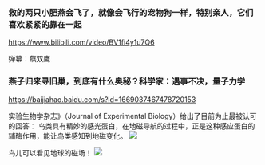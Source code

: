 ### 救的两只小肥燕会飞了，就像会飞行的宠物狗一样，特别亲人，它们喜欢紧紧的靠在一起
https://www.bilibili.com/video/BV1fi4y1u7Q6

弹幕：燕双鹰

### 燕子归来寻旧巢，到底有什么奥秘？科学家：遇事不决，量子力学
https://baijiahao.baidu.com/s?id=1669037467478720153

实验生物学杂志》（Journal of Experimental Biology）给出了目前为止最被认可的回答：
鸟类具有精妙的感光蛋白，在地磁导航的过程中，正是这种感应蛋白的辅酶作用，能让鸟类感知到地磁变化。
![](https://pics1.baidu.com/feed/bba1cd11728b4710711ef96ec09508fbfd0323c4.jpeg?token=f4aca2e035a2465a3ebe7f9f975d5526)

鸟儿可以看见地球的磁场！
![](https://pics6.baidu.com/feed/aa18972bd40735fa80e7d4979c0ac4b50f24086e.jpeg?token=a5c3b818b7137a58ca2ceabb7cd14047)
